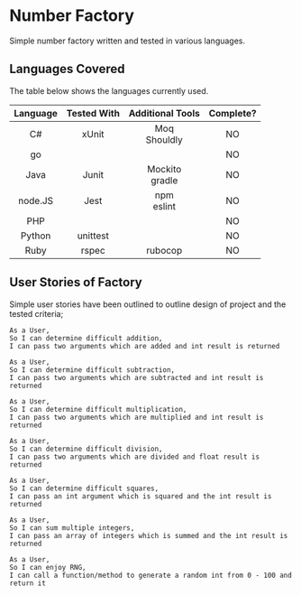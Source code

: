 # Number Factory

Simple number factory written and tested in various languages.

## Languages Covered

The table below shows the languages currently used.

|Language|Tested With|Additional Tools|Complete?|
|:-:|:-:|:-:|:-:|
|C#|xUnit|Moq<br>Shouldly|NO|
|go|||NO|
|Java|Junit|Mockito<br>gradle|NO|
|node.JS|Jest|npm<br>eslint|NO|
|PHP|||NO|
|Python|unittest||NO|
|Ruby|rspec|rubocop|NO|

## User Stories of Factory

Simple user stories have been outlined to outline design of project and the tested criteria;

```
As a User,
So I can determine difficult addition,
I can pass two arguments which are added and int result is returned
```

```
As a User,
So I can determine difficult subtraction,
I can pass two arguments which are subtracted and int result is returned
```

```
As a User,
So I can determine difficult multiplication,
I can pass two arguments which are multiplied and int result is returned
```

```
As a User,
So I can determine difficult division,
I can pass two arguments which are divided and float result is returned
```

```
As a User,
So I can determine difficult squares,
I can pass an int argument which is squared and the int result is returned
```

```
As a User,
So I can sum multiple integers,
I can pass an array of integers which is summed and the int result is returned
```

```
As a User,
So I can enjoy RNG,
I can call a function/method to generate a random int from 0 - 100 and return it
```

